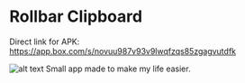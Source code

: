 # Rollbar Clipboard 

Direct link for APK: https://app.box.com/s/novuu987v93v9lwqfzqs85zgagvutdfk 

![alt text](https://public.boxcloud.com/api/2.0/internal_files/245965724796/versions/259407918204/representations/png_paged_2048x2048/content/1.png?access_token=1!xKQCEhEG8d2Ijb2n2_phtPKrskceojQraQmxn_Kl3cphtRu_fLy4BVX8TxSZ5Jgvfp5yWUeK73Q_7ZrSLGeJWSxgyqJD1NzKt9kbBqAnIIeYhSBoNXaiEbrXAlDmUhM6fRui_SW4uWFOv2yaBuGCnt8vMHoWww0G2s53CPeSAydWMpGoZBStypD0rOELIdKxafPZ2gldvahE-cdfvIq167E7if9Q4TCqBgne8YKpMGVE6EX4LAoC7r8xaNWaa-ywoKgl3JL7Nk9uFgQsQKoEQS65k1v96DSk04n1prPyNnAnKJWVKwj1Dv1IiDYat-gKLA6RkIxCm6AE2fgb9Weumx-geONiG-Zi9_7FRsMzRGUX7poNcMsnNdoztVu9-eAbDMhCvn1sI5RDmwIu&box_client_name=box-content-preview&box_client_version=1.17.0) Small app made to make my life easier.
